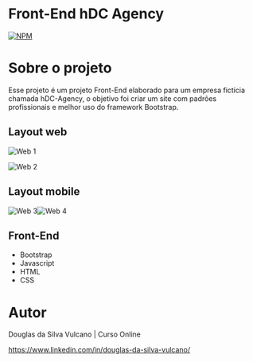 # Front-End hDC Agency

[![NPM](https://img.shields.io/npm/l/react)](https://github.com/DouglasVulcano/frontend-hDCAgency/blob/main/LICENSE) 

# Sobre o projeto

Esse projeto é um projeto Front-End elaborado para um empresa fictícia chamada hDC-Agency, o objetivo foi criar um site com padrões profissionais e melhor uso do framework Bootstrap.

## Layout web
![Web 1](https://github.com/DouglasVulcano/images_portfolio/blob/main/hdagency/img1.JPG)

![Web 2](https://github.com/DouglasVulcano/images_portfolio/blob/main/hdagency/img2.JPG)

## Layout mobile
![Web 3](https://github.com/DouglasVulcano/images_portfolio/blob/main/hdagency/img5-mobile.JPG)![Web 4](https://github.com/DouglasVulcano/images_portfolio/blob/main/hdagency/img6-mobile.JPG)


## Front-End
- Bootstrap
- Javascript
- HTML
- CSS

# Autor

Douglas da Silva Vulcano | Curso Online

https://www.linkedin.com/in/douglas-da-silva-vulcano/
